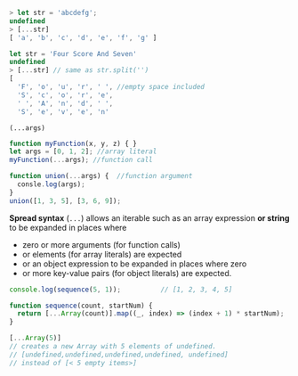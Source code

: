 ```javascript
> let str = 'abcdefg';
undefined
> [...str]
[ 'a', 'b', 'c', 'd', 'e', 'f', 'g' ]
```

```js
let str = 'Four Score And Seven'
undefined
> [...str] // same as str.split('')
[
  'F', 'o', 'u', 'r', ' ', //empty space included 
  'S', 'c', 'o', 'r', 'e',
  ' ', 'A', 'n', 'd', ' ',
  'S', 'e', 'v', 'e', 'n'
```



`(...args)`

```js
function myFunction(x, y, z) { }
let args = [0, 1, 2]; //array literal
myFunction(...args); //function call
```

```js
function union(...args) {  //function argument
  consle.log(args);
}
union([1, 3, 5], [3, 6, 9]);

```

**Spread syntax** (`...`) allows an iterable such as an array expression **or string** to be expanded in places where 

- zero or more arguments (for function calls) 
- or elements (for array literals) are expected
- or an object expression to be expanded in places where zero 
- or more key-value pairs (for object literals) are expected.

```js
console.log(sequence(5, 1));          // [1, 2, 3, 4, 5]

function sequence(count, startNum) {
  return [...Array(count)].map((_, index) => (index + 1) * startNum);
}
```

```js
[...Array(5)] 
// creates a new Array with 5 elements of undefined. 
// [undefined,undefined,undefined,undefined, undefined]  
// instead of [< 5 empty items>]
```

